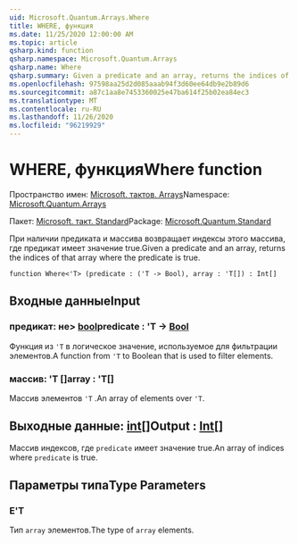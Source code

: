 ```yaml
---
uid: Microsoft.Quantum.Arrays.Where
title: WHERE, функция
ms.date: 11/25/2020 12:00:00 AM
ms.topic: article
qsharp.kind: function
qsharp.namespace: Microsoft.Quantum.Arrays
qsharp.name: Where
qsharp.summary: Given a predicate and an array, returns the indices of that array where the predicate is true.
ms.openlocfilehash: 97598aa25d2d085aaab94f3d60ee64db9e2b89d6
ms.sourcegitcommit: a87c1aa8e7453360025e47ba614f25b02ea84ec3
ms.translationtype: MT
ms.contentlocale: ru-RU
ms.lasthandoff: 11/26/2020
ms.locfileid: "96219929"
---
```

# <a name="where-function"></a><span data-ttu-id="960ca-102">WHERE, функция</span><span class="sxs-lookup"><span data-stu-id="960ca-102">Where function</span></span>

<span data-ttu-id="960ca-103">Пространство имен: [Microsoft. тактов. Arrays](xref:Microsoft.Quantum.Arrays)</span><span class="sxs-lookup"><span data-stu-id="960ca-103">Namespace: [Microsoft.Quantum.Arrays](xref:Microsoft.Quantum.Arrays)</span></span>

<span data-ttu-id="960ca-104">Пакет: [Microsoft. такт. Standard](https://nuget.org/packages/Microsoft.Quantum.Standard)</span><span class="sxs-lookup"><span data-stu-id="960ca-104">Package: [Microsoft.Quantum.Standard](https://nuget.org/packages/Microsoft.Quantum.Standard)</span></span>


<span data-ttu-id="960ca-105">При наличии предиката и массива возвращает индексы этого массива, где предикат имеет значение true.</span><span class="sxs-lookup"><span data-stu-id="960ca-105">Given a predicate and an array, returns the indices of that array where the predicate is true.</span></span>

```qsharp
function Where<'T> (predicate : ('T -> Bool), array : 'T[]) : Int[]
```


## <a name="input"></a><span data-ttu-id="960ca-106">Входные данные</span><span class="sxs-lookup"><span data-stu-id="960ca-106">Input</span></span>

### <a name="predicate--t---bool"></a><span data-ttu-id="960ca-107">предикат: не> [bool](xref:microsoft.quantum.lang-ref.bool)</span><span class="sxs-lookup"><span data-stu-id="960ca-107">predicate : 'T -> [Bool](xref:microsoft.quantum.lang-ref.bool)</span></span>

<span data-ttu-id="960ca-108">Функция из `'T` в логическое значение, используемое для фильтрации элементов.</span><span class="sxs-lookup"><span data-stu-id="960ca-108">A function from `'T` to Boolean that is used to filter elements.</span></span>


### <a name="array--t"></a><span data-ttu-id="960ca-109">массив: 'T []</span><span class="sxs-lookup"><span data-stu-id="960ca-109">array : 'T[]</span></span>

<span data-ttu-id="960ca-110">Массив элементов `'T` .</span><span class="sxs-lookup"><span data-stu-id="960ca-110">An array of elements over `'T`.</span></span>



## <a name="output--int"></a><span data-ttu-id="960ca-111">Выходные данные: [int](xref:microsoft.quantum.lang-ref.int)[]</span><span class="sxs-lookup"><span data-stu-id="960ca-111">Output : [Int](xref:microsoft.quantum.lang-ref.int)[]</span></span>

<span data-ttu-id="960ca-112">Массив индексов, где `predicate` имеет значение true.</span><span class="sxs-lookup"><span data-stu-id="960ca-112">An array of indices where `predicate` is true.</span></span>

## <a name="type-parameters"></a><span data-ttu-id="960ca-113">Параметры типа</span><span class="sxs-lookup"><span data-stu-id="960ca-113">Type Parameters</span></span>

### <a name="t"></a><span data-ttu-id="960ca-114">Е</span><span class="sxs-lookup"><span data-stu-id="960ca-114">'T</span></span>

<span data-ttu-id="960ca-115">Тип `array` элементов.</span><span class="sxs-lookup"><span data-stu-id="960ca-115">The type of `array` elements.</span></span>